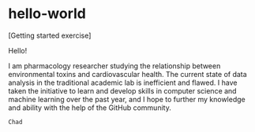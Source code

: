 # hello-world
[Getting started exercise]

Hello!

I am pharmacology researcher studying the relationship between environmental toxins and cardiovascular
health. The current state of data analysis in the traditional academic lab is inefficient and flawed.
I have taken the initiative to learn and develop skills in computer science and machine learning over
the past year, and I hope to further my knowledge and ability with the help of the GitHub community.


`Chad`
